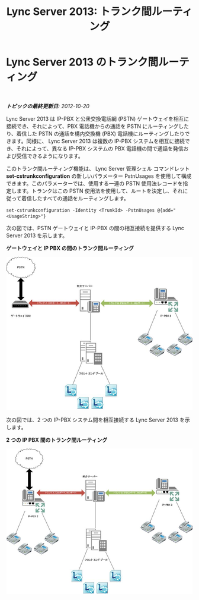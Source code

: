 ﻿---
title: 'Lync Server 2013: トランク間ルーティング'
TOCTitle: トランク間ルーティング
ms:assetid: d3a33b4a-8bf4-4a8c-a371-8ef79e740780
ms:mtpsurl: https://technet.microsoft.com/ja-jp/library/JJ205272(v=OCS.15)
ms:contentKeyID: 48273673
ms.date: 05/19/2016
mtps_version: v=OCS.15
ms.translationtype: HT
---

# Lync Server 2013 のトランク間ルーティング

 

_**トピックの最終更新日:** 2012-10-20_

Lync Server 2013 は IP-PBX と公衆交換電話網 (PSTN) ゲートウェイを相互に接続でき、それによって、PBX 電話機からの通話を PSTN にルーティングしたり、着信した PSTN の通話を構内交換機 (PBX) 電話機にルーティングしたりできます。同様に、 Lync Server 2013 は複数の IP-PBX システムを相互に接続でき、それによって、異なる IP-PBX システムの PBX 電話機の間で通話を発信および受信できるようになります。

このトランク間ルーティング機能は、 Lync Server 管理シェル コマンドレット **set-cstrunkconfiguration** の新しいパラメーター PstnUsages を使用して構成できます。このパラメーターでは、使用する一連の PSTN 使用法レコードを指定します。トランクはこの PSTN 使用法を使用して、ルートを決定し、それに従って着信したすべての通話をルーティングします。

    set-cstrunkconfiguration -Identity <TrunkId> -PstnUsages @{add="<UsageString>"}

次の図では、PSTN ゲートウェイと IP-PBX の間の相互接続を提供する Lync Server 2013 を示します。

**ゲートウェイと IP PBX の間のトランク間ルーティング**

![Lync Server、PSTN ゲートウェイ/IP-PBX の接続図](images/JJ721940.cc3858ca-2ee3-4d51-8a51-db078366b50b(OCS.15).jpg "Lync Server、PSTN ゲートウェイ/IP-PBX の接続図")

次の図では、2 つの IP-PBX システム間を相互接続する Lync Server 2013 を示します。

**2 つの IP PBX 間のトランク間ルーティング**

![Lync Server、IP-PAX システムの相互接続図](images/JJ721940.6ba18ec9-df70-498a-9cf7-7fc41e5ec432(OCS.15).jpg "Lync Server、IP-PAX システムの相互接続図")

